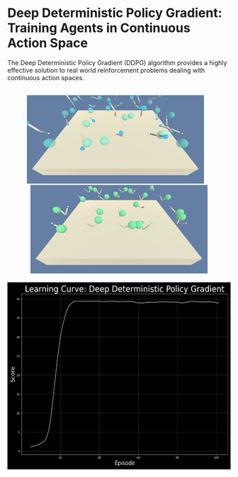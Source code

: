 # Deep Deterministic Policy Gradient: Training Agents in Continuous Action Space

The Deep Deterministic Policy Gradient (DDPG) algorithm provides a highly effective solution to real world reinforcement problems dealing with continuous action spaces.


<br />

<div align="center">
  <img width="400" height="200" src="saved_files/untrained_agents.gif">
  &nbsp;&nbsp;&nbsp;
  <img width="400" height="200" src="saved_files/trained_agents.gif">
</div>

<br />

<div align="center">
  <img width="550" height="423" img src="saved_files/scores_mavg_101.png">
</div>

<br />
